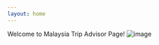 ```yaml
---
layout: home
---
```


 

Welcome to Malaysia Trip Advisor Page! 
![image](https://c8.alamy.com/comp/W4CKFC/welcome-to-malaysia-national-flag-on-a-travel-suitcase-3d-render-W4CKFC.jpg)
